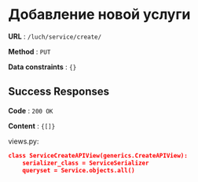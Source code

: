 # Добавление новой услуги

**URL** : `/luch/service/create/`

**Method** : `PUT`

**Data constraints** : `{}`

## Success Responses

**Code** : `200 OK`

**Content** : `{[]}`

views.py:
```json
class ServiceCreateAPIView(generics.CreateAPIView):
    serializer_class = ServiceSerializer
    queryset = Service.objects.all()